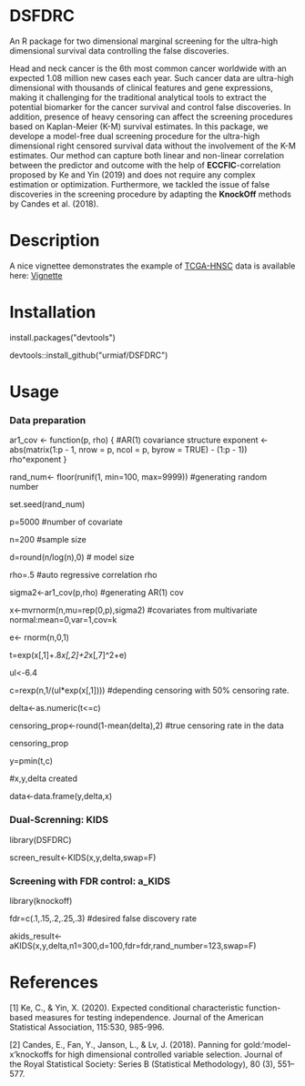 # DSFDRC
An R package for two dimensional marginal screening for the ultra-high dimensional survival data controlling the false discoveries.

Head and neck cancer is the 6th most common cancer worldwide with an expected 1.08 million new cases each year. 
Such cancer data are ultra-high dimensional with thousands of clinical features and gene expressions, 
making it challenging for the traditional analytical tools to extract the potential biomarker for the cancer survival and control false discoveries.
In addition, presence of heavy censoring can affect the screening procedures based on Kaplan-Meier (K-M) survival estimates. 
In this package, we develope a model-free dual screening procedure for the ultra-high dimensional right censored survival data without the involvement 
of the K-M estimates. Our method can capture both linear and non-linear correlation between the predictor and outcome with the help of **ECCFIC**-correlation proposed by Ke and Yin (2019) and 
does not require any complex estimation or optimization. Furthermore, we tackled the issue of false discoveries in the screening procedure by adapting the 
**KnockOff** methods by Candes et al. (2018). 

# Description

A nice vignettee demonstrates the example of [TCGA-HNSC](https://portal.gdc.cancer.gov/projects/TCGA-HNSC) data is available 
here: [Vignette](http://htmlpreview.github.io/?https://github.com/urmiaf/DSFDRC/blob/master/vignettes/Introduction.html)

# Installation
install.packages("devtools")

devtools::install_github("urmiaf/DSFDRC")

# Usage
### Data preparation

ar1_cov <- function(p, rho) {  #AR(1) covariance structure
  exponent <- abs(matrix(1:p - 1, nrow = p, ncol = p, byrow = TRUE) - 
                    (1:p - 1))
  rho^exponent
}

rand_num<- floor(runif(1, min=100, max=9999))    #generating random number

set.seed(rand_num) 

p=5000                       #number of covariate

n=200                           #sample size

d=round(n/log(n),0)              # model size

rho=.5                           #auto regressive correlation rho

sigma2<-ar1_cov(p,rho)             #generating AR(1) cov

x<-mvrnorm(n,mu=rep(0,p),sigma2)                     #covariates from multivariate normal:mean=0,var=1,cov=k

e<- rnorm(n,0,1)

t=exp(x[,1]+.8*x[,2]+2*x[,7]^2+e)

ul<-6.4

c=rexp(n,1/(ul*exp(x[,1])))                         #depending censoring with 50% censoring rate.

delta<-as.numeric(t<=c)

censoring_prop<-round(1-mean(delta),2)                #true censoring rate in the data

censoring_prop

y=pmin(t,c)

#x,y,delta created

data<-data.frame(y,delta,x)

### Dual-Screnning: KIDS

library(DSFDRC)

screen_result<-KIDS(x,y,delta,swap=F)

### Screening with FDR control: a_KIDS

library(knockoff)

fdr=c(.1,.15,.2,.25,.3)  #desired false discovery rate

akids_result<-aKIDS(x,y,delta,n1=300,d=100,fdr=fdr,rand_number=123,swap=F)

                                                                                                                                                   
# References
<a id="1">[1]</a> 
Ke, C., & Yin, X. (2020). 
Expected conditional characteristic function-based measures for
testing independence. 
Journal of the American Statistical Association, 115:530, 985-996.

<a id="2">[2]</a> 
Candes, E., Fan, Y., Janson, L., & Lv, J. (2018). 
Panning for gold:‘model-x’knockoffs for high
dimensional controlled variable selection. 
Journal of the Royal Statistical Society: Series B
(Statistical Methodology), 80 (3), 551–577.
